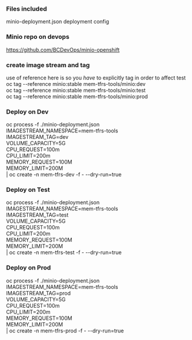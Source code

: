 ### Files included

minio-deployment.json deployment config

### Minio repo on devops
https://github.com/BCDevOps/minio-openshift

### create image stream and tag
use of reference here is so you *have* to explicitly tag in order to affect test
oc tag --reference minio:stable mem-tfrs-tools/minio:dev  
oc tag --reference minio:stable mem-tfrs-tools/minio:test  
oc tag --reference minio:stable mem-tfrs-tools/minio:prod

### Deploy on Dev
oc process -f ./minio-deployment.json \
IMAGESTREAM_NAMESPACE=mem-tfrs-tools \
IMAGESTREAM_TAG=dev \
VOLUME_CAPACITY=5G \
CPU_REQUEST=100m \
CPU_LIMIT=200m \
MEMORY_REQUEST=100M \
MEMORY_LIMIT=200M \
| oc create -n mem-tfrs-dev -f - --dry-run=true

### Deploy on Test
oc process -f ./minio-deployment.json \
IMAGESTREAM_NAMESPACE=mem-tfrs-tools \
IMAGESTREAM_TAG=test \
VOLUME_CAPACITY=5G \
CPU_REQUEST=100m \
CPU_LIMIT=200m \
MEMORY_REQUEST=100M \
MEMORY_LIMIT=200M \
| oc create -n mem-tfrs-test -f - --dry-run=true

### Deploy on Prod
oc process -f ./minio-deployment.json \
IMAGESTREAM_NAMESPACE=mem-tfrs-tools \
IMAGESTREAM_TAG=prod \
VOLUME_CAPACITY=5G \
CPU_REQUEST=100m \
CPU_LIMIT=200m \
MEMORY_REQUEST=100M \
MEMORY_LIMIT=200M \
| oc create -n mem-tfrs-prod -f - --dry-run=true